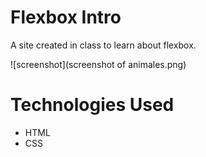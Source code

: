 # Flexbox Intro

A site created in class to learn about flexbox.

![screenshot](screenshot of animales.png)

# Technologies Used
- HTML
- CSS
